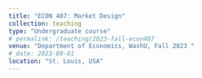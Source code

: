 ```yaml
---
title: "ECON 407: Market Design"
collection: teaching
type: "Undergraduate course"
# permalink: /teaching/2023-fall-econ407
venue: "Department of Economics, WashU, Fall 2023 "
# date: 2023-09-01
location: "St. Louis, USA"
---
```


